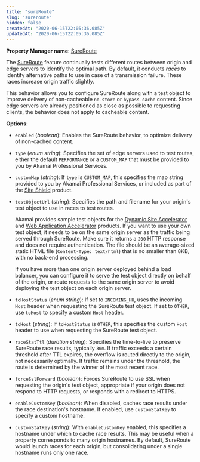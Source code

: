 ```yaml
---
title: "sureRoute"
slug: "sureroute"
hidden: false
createdAt: "2020-06-15T22:05:36.085Z"
updatedAt: "2020-06-15T22:05:36.085Z"
---
```

__Property Manager name__: [SureRoute](https://control.akamai.com/wh/CUSTOMER/AKAMAI/en-US/WEBHELP/property-manager/property-manager-help/csh_lookup.html?id=PM_0081)

The [SureRoute](http://www.akamai.com/dl/feature_sheets/fs_edgesuite_sureroute.pdf) feature continually tests different routes between origin and edge servers to identify the optimal path. By default, it conducts _races_ to identify alternative paths to use in case of a transmission failure. These races increase origin traffic slightly.

This behavior allows you to configure SureRoute along with a test
object to improve delivery of non-cacheable `no-store` or
`bypass-cache` content. Since edge servers are already positioned as
close as possible to requesting clients, the behavior does not apply
to cacheable content.

__Options__:

<div class="option" markdown="1" id="sureRoute.enabled" >

- `enabled` (_boolean_): Enables the SureRoute behavior, to optimize delivery of non-cached content.

</div>

<div class="option" markdown="1" id="sureRoute.type" >

- `type` (_enum string_): Specifies the set of edge servers used to test routes, either the default `PERFORMANCE` or a `CUSTOM_MAP` that must be provided to you by Akamai Professional Services.

</div>

<div class="option" markdown="1" id="sureRoute.customMap" >

- `customMap` (_string_): If `type` is `CUSTOM_MAP`, this specifies the map string provided to you by Akamai Professional Services, or included as part of the [Site Shield](https://learn.akamai.com/en-us/products/cloud_security/site_shield.html) product.

</div>

<div class="option" markdown="1" id="sureRoute.testObjectUrl" >

- `testObjectUrl` (_string_): Specifies the path and filename for your origin's test object to use in races to test routes.

    Akamai provides sample test objects for the
    [Dynamic Site Accelerator](https://dl.akamai.com/DSA/DSA_SLA_test_page.zip)
    and
    [Web Application Accelerator](https://dl.akamai.com/WAA/Waa_sla_sr_v1.zip)
    products. If you want to use your own test object, it needs to be on
    the same origin server as the traffic being served through
    SureRoute. Make sure it returns a `200` HTTP response and does not
    require authentication. The file should be an average-sized static
    HTML file (`Content-Type: text/html`) that is no smaller than 8KB,
    with no back-end processing.

    If you have more than one origin server deployed behind a load
    balancer, you can configure it to serve the test object directly on
    behalf of the origin, or route requests to the same origin server to
    avoid deploying the test object on each origin server.

</div>

<div class="option" markdown="1" id="sureRoute.toHostStatus" >

- `toHostStatus` (_enum string_): If set to `INCOMING_HH`, uses the incoming `Host` header when requesting the SureRoute test object. If set to `OTHER`, use `toHost` to specify a custom `Host` header.

</div>

<div class="option" markdown="1" id="sureRoute.toHost" >

- `toHost` (_string_): If `toHostStatus` is `OTHER`, this specifies the custom `Host` header to use when requesting the SureRoute test object.

</div>

<div class="option" markdown="1" id="sureRoute.raceStatTtl" >

- `raceStatTtl` (_duration string_): Specifies the time-to-live to preserve SureRoute race results, typically `30m`. If traffic exceeds a certain threshold after TTL expires, the overflow is routed directly to the origin, not necessarily optimally. If traffic remains under the threshold, the route is determined by the winner of the most recent race.

</div>

<div class="option" markdown="1" id="sureRoute.forceSslForward" >

- `forceSslForward` (_boolean_): Forces SureRoute to use SSL when requesting the origin's test object, appropriate if your origin does not respond to HTTP requests, or responds with a redirect to HTTPS.

</div>

<div class="option" markdown="1" id="sureRoute.enableCustomKey" >

- `enableCustomKey` (_boolean_): When disabled, caches race results under the race destination's hostname. If enabled, use `customStatKey` to specify a custom hostname.

</div>

<div class="option" markdown="1" id="sureRoute.customStatKey" >

- `customStatKey` (_string_): With `enableCustomKey` enabled, this specifies a hostname under which to cache race results. This may be useful when a property corresponds to many origin hostnames. By default, SureRoute would launch races for each origin, but consolidating under a single hostname runs only one race.

</div>

</div>

<div class="feature" data-feature="tcpOptimization" markdown="1">
